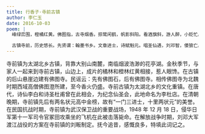 ```yaml
---
title: 行香子·寺前古镇
author: 李仁玉
date: 2016-10-03
poem: |
  峰绿峦围，橙橘红黄。佛图指，古寺烟香。掠鹭闲鹤，帆影斜阳。看酒旗斜，游人醉，小贬忙。

  古镇寺前，历史悠长。先贤谓：翰墨书乡。文章进士，诗赋魁元。唱圣仙遇，刘邓智，倭狼亡。
---
```


寺前镇为太湖北乡古镇，背靠大别山南麓，南临烟波浩渺的花亭湖。金秋季节，与家人一起来到寺前古镇，山边上，成片的橘林和橙林红黄相接，惹人眼馋。在古镇的后山悬崖边建有佛图寺。民谣云：先有佛图石，后有佛图寺。相传佛图寺为北魏时期西域高僧佛图澄所建，至今香火仍盛。寺前古镇为太湖北乡的文化重镇。在唐代，诗仙李白和诗圣杜甫曾在此相会，为纪念仙圣会，此地命名为李杜店。在清朝晚期，寺前镇先后有两名状元高中金榜，故有“一门三进士，十里两状元”的美誉。在民国抗战时期，寺前镇为武汉保卫战的重要战场，1948 年 12 月 18 日，侵华日军第十一军司令官冢田攻乘坐的飞机在此被击落毙命。在解放战争时期，刘邓大军渡江战役的方案在寺前镇的刘畈制定。抚今追昔，感慨良多，特填此词记之。
